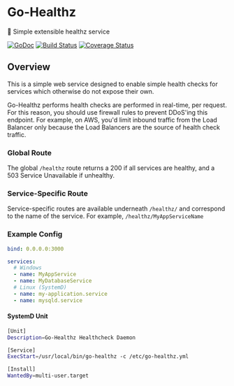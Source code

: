 # Go-Healthz

:wrench:  Simple extensible healthz service

[![GoDoc](https://godoc.org/github.com/bdwyertech/go-healthz?status.svg)](https://godoc.org/github.com/bdwyertech/go-healthz)
[![Build Status](https://github.com/bdwyertech/go-healthz/workflows/Go/badge.svg?branch=master)](https://github.com/bdwyertech/go-healthz/actions?query=workflow%3AGo+branch%3Amaster)
[![Coverage Status](https://coveralls.io/repos/bdwyertech/go-healthz/badge.svg?branch=dev&service=github)](https://coveralls.io/github/bdwyertech/go-healthz?branch=master)

## Overview

This is a simple web service designed to enable simple health checks for services which otherwise do not expose their own.

Go-Healthz performs health checks are performed in real-time, per request.  For this reason, you should use firewall rules to prevent DDoS'ing this endpoint.  For example, on AWS, you'd limit inbound traffic from the Load Balancer only because the Load Balancers are the source of health check traffic.

### Global Route
The global `/healthz` route returns a 200 if all services are healthy, and a 503 Service Unavailable if unhealthy.

### Service-Specific Route
Service-specific routes are available underneath `/healthz/` and correspond to the name of the service.  For example, `/healthz/MyAppServiceName`

### Example Config
```yaml
bind: 0.0.0.0:3000

services:
  # Windows
  - name: MyAppService
  - name: MyDatabaseService
  # Linux (SystemD)
  - name: my-application.service
  - name: mysqld.service
```

#### SystemD Unit
```sh
[Unit]
Description=Go-Healthz Healthcheck Daemon

[Service]
ExecStart=/usr/local/bin/go-healthz -c /etc/go-healthz.yml

[Install]
WantedBy=multi-user.target
```

